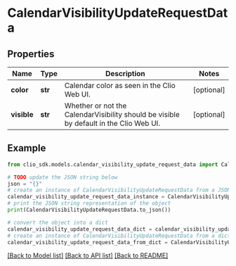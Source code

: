 # CalendarVisibilityUpdateRequestData


## Properties

Name | Type | Description | Notes
------------ | ------------- | ------------- | -------------
**color** | **str** | Calendar color as seen in the Clio Web UI. | [optional] 
**visible** | **str** | Whether or not the CalendarVisibility should be visible by default in the Clio Web UI. | [optional] 

## Example

```python
from clio_sdk.models.calendar_visibility_update_request_data import CalendarVisibilityUpdateRequestData

# TODO update the JSON string below
json = "{}"
# create an instance of CalendarVisibilityUpdateRequestData from a JSON string
calendar_visibility_update_request_data_instance = CalendarVisibilityUpdateRequestData.from_json(json)
# print the JSON string representation of the object
print(CalendarVisibilityUpdateRequestData.to_json())

# convert the object into a dict
calendar_visibility_update_request_data_dict = calendar_visibility_update_request_data_instance.to_dict()
# create an instance of CalendarVisibilityUpdateRequestData from a dict
calendar_visibility_update_request_data_from_dict = CalendarVisibilityUpdateRequestData.from_dict(calendar_visibility_update_request_data_dict)
```
[[Back to Model list]](../README.md#documentation-for-models) [[Back to API list]](../README.md#documentation-for-api-endpoints) [[Back to README]](../README.md)


